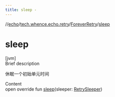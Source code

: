 ```yaml
---
title: sleep -
---
```

//[echo](../../index.md)/[tech.whence.echo.retry](../index.md)/[ForeverRetry](index.md)/[sleep](sleep.md)



# sleep  
[jvm]  
Brief description  


休眠一个初始单元时间

  
Content  
open override fun [sleep](sleep.md)(sleeper: [RetrySleeper](../-retry-sleeper/index.md))  



